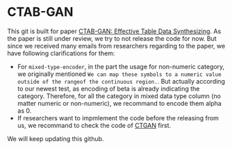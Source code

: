 # CTAB-GAN
This git is built for paper [CTAB-GAN: Effective Table Data Synthesizing](https://arxiv.org/pdf/2102.08369.pdf). As the paper is still under review, we try to not release the code for now. But since we received many emails from researchers regarding to the paper, we have following clarifications for them:
- For `mixed-type-encoder`, in the part the usage for non-numeric category, we originally mentioned `We can map these symbols to a numeric value outside of the rangeof the continuous region.`. But actually according to our newest test, as encoding of beta is already indicating the category. Therefore, for all the category in mixed data type column (no matter numeric or non-numeric), we recommand to encode them alpha as 0. 
- If researchers want to impmlement the code before the releasing from us, we recommand to check the code of [CTGAN](https://github.com/sdv-dev/CTGAN) first. 

We will keep updating this github.
